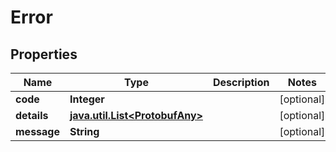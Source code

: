 

# Error


## Properties

Name | Type | Description | Notes
------------ | ------------- | ------------- | -------------
**code** | **Integer** |  |  [optional]
**details** | [**java.util.List&lt;ProtobufAny&gt;**](ProtobufAny.md) |  |  [optional]
**message** | **String** |  |  [optional]



